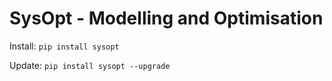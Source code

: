 # SysOpt -  Modelling and Optimisation

Install: `pip install sysopt`

Update: `pip install sysopt --upgrade`



